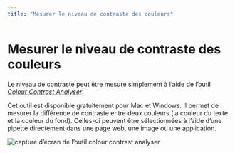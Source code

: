 ```yaml
---
title: "Mesurer le niveau de contraste des couleurs"
---
```


# Mesurer le niveau de contraste des couleurs

Le niveau de contraste peut être mesuré simplement à l’aide de l’outil [<i lang="en">Colour Contrast Analyser</i>](http://www.paciellogroup.com/resources/contrastanalyser/).

Cet outil est disponible gratuitement pour Mac et Windows. Il permet de mesurer la différence de contraste entre deux couleurs (la couleur du texte et la couleur du fond). Celles-ci peuvent être sélectionnées à l’aide d’une pipette directement dans une page web, une image ou une application.  

![capture d’écran de l’outil colour contrast analyser](../../images/contraste2.png)
